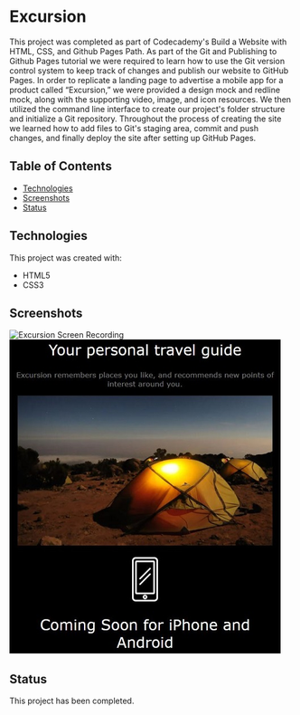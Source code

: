 # Excursion

This project was completed as part of Codecademy's Build a Website with HTML, CSS, and Github Pages Path. As part of the Git and Publishing to Github Pages tutorial we were required to learn how to use the Git version control system to keep track of changes and publish our website to GitHub Pages. In order to replicate a landing page to advertise a mobile app for a product called “Excursion,” we were provided a design mock and redline mock, along with the supporting video, image, and icon resources. We then utilized the command line interface to create our project's folder structure and initialize a Git repository. Throughout the process of creating the site we learned how to add files to Git's staging area, commit and push changes, and finally deploy the site after setting up GitHub Pages.

## Table of Contents

- [Technologies](#technologies)
- [Screenshots](#screenshots)
- [Status](#status)

## Technologies

This project was created with:

- HTML5
- CSS3

## Screenshots

![Excursion Screen Recording](https://media.giphy.com/media/GfrnQ4RuUHB4bJNzyF/giphy.gif)
![Project Image 1](/resources/images/project-image-1.jpg)

## Status

This project has been completed.